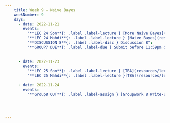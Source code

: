 ```yaml
---
    title: Week 9 – Naive Bayes
    weekNumber: 9
    days:
      - date: 2022-11-21
        events:
          "**LEC 24 Son**{: .label .label-lecture } [More Naive Bayes](resources/lecture/lec24_son.pdf), [Code](resources/lecture/lec24_son_demo.zip)": 
          "**LEC 24 Mahdi**{: .label .label-lecture } [Naive Bayes](resources/lecture/lec24_mahdi.pdf), [Code](https://datahub.ucsd.edu/user/msoleymani/notebooks/public/msoleymani/let24/lec24.ipynb)": 
          "**DISCUSSION 8**{: .label .label-disc } Discussion 8":
          "**GROUP7 DUE**{: .label .label-due } Submit before 11:59pm on Gradescope" : 
           
          
      - date: 2022-11-23
        events:
          "**LEC 25 Son**{: .label .label-lecture } [TBA](resources/lecture/lec25_son.pdf)":
          "**LEC 25 Mahdi**{: .label .label-lecture }[TBA](resources/lecture/lec25_mahdi.pdf)":
    
      - date: 2022-11-24
        events:
          "**Group8 OUT**{: .label .label-assign } [Groupwork 8 Write-up](resources/groupwork/gw8.pdf)":
      

          
            
---
```

